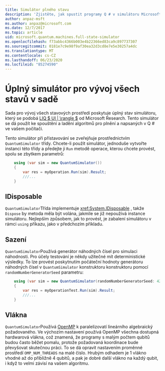 ```yaml
---
title: Simulátor plného stavu
description: 'Zjistěte, jak spustit programy Q # v simulátoru Microsoft Quantum Development Kit úplný stav.'
author: anpaz-msft
ms.author: anpaz@microsoft.com
ms.date: 12/7/2017
ms.topic: article
uid: microsoft.quantum.machines.full-state-simulator
ms.openlocfilehash: f73abbc4366b003e4b22366ed83ca9c897737307
ms.sourcegitcommit: 0181e7c9e98f9af30ea32d3cd8e7e5e30257a4dc
ms.translationtype: MT
ms.contentlocale: cs-CZ
ms.lasthandoff: 06/23/2020
ms.locfileid: "85274590"
---
```

# <a name="quantum-development-kit-full-state-simulator"></a>Úplný simulátor pro vývoj všech stavů v sadě

Sada pro vývoj všech stavových prostředí poskytuje úplný stav simulátoru, který se podobá [LIQ $ UI | \rangle $](http://stationq.github.io/Liquid/) od Microsoft Research.
Tento simulátor se dá použít ke spouštění a ladění algoritmů pro plnění a napsaných v Q # ve vašem počítači.

Tento simulátor při přístavování se zveřejňuje prostřednictvím `QuantumSimulator` třídy. Chcete-li použít simulátor, jednoduše vytvořte instanci této třídy a předejte ji `Run` metodě operace, kterou chcete provést, spolu se zbytkem parametrů:

```csharp
    using (var sim = new QuantumSimulator())
    {
        var res = myOperation.Run(sim).Result;
        ///...
    }
```

## <a name="idisposable"></a>IDisposable

`QuantumSimulator`Třída implementuje <xref:System.IDisposable> , takže `Dispose` by metoda měla být volána, jakmile se již nepoužívá instance simulátoru. Nejlepším způsobem, jak to provést, je zabalení simulátoru v rámci `using` příkazu, jako v předchozím příkladu.

## <a name="seed"></a>Sazení

`QuantumSimulator`Používá generátor náhodných čísel pro simulaci náhodnosti. Pro účely testování je někdy užitečné mít deterministické výsledky. To lze provést poskytnutím počáteční hodnoty generátoru náhodných čísel v `QuantumSimulator` konstruktoru konstruktoru pomocí `randomNumberGeneratorSeed` parametru:

```csharp
    using (var sim = new QuantumSimulator(randomNumberGeneratorSeed: 42))
    {
        var res = myOperationTest.Run(sim).Result;
        ///...
    }
```

## <a name="threads"></a>Vlákna

`QuantumSimulator`Používá [OpenMP](http://www.openmp.org/) k paralelizovatí lineárního algebraický požadovaného. Ve výchozím nastavení používá OpenMP všechna dostupná hardwarová vlákna, což znamená, že programy s malým počtem qubitů budou často běžet pomalu, protože požadovaná koordinace bude převyšovat skutečnou práci. To se dá opravit nastavením proměnné prostředí `OMP_NUM_THREADS` na malé číslo. Hrubým odhadem je 1 vlákno vhodné až do přibližně 4 qubitů, a pak je dobré další vlákno na každý qubit, i když to velmi závisí na vašem algoritmu.

